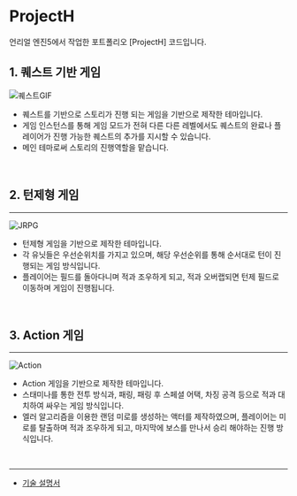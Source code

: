 # ProjectH
언리얼 엔진5에서 작업한 포트폴리오 [ProjectH] 코드입니다.


## 1. 퀘스트 기반 게임
![퀘스트GIF](https://user-images.githubusercontent.com/69719507/236800713-4315a786-f3c7-47a9-877c-5032a13cdfa3.gif)

* 퀘스트를 기반으로 스토리가 진행 되는 게임을 기반으로 제작한 테마입니다.
* 게임 인스턴스를 통해 게임 모드가 전혀 다른 다른 레벨에서도 퀘스트의 완료나 플레이어가 진행 가능한 퀘스트의 추가를 지시할 수 있습니다.
* 메인 테마로써 스토리의 진행역할을 맡습니다.

<br>

## 2. 턴제형 게임
***
![JRPG](https://user-images.githubusercontent.com/69719507/236801528-cadb9bcc-a609-47b7-9eb7-0c49a5ddb2e1.gif)

* 턴제형 게임을 기반으로 제작한 테마입니다.
* 각 유닛들은 우선순위치를 가지고 있으며, 해당 우선순위를 통해 순서대로 턴이 진행되는 게임 방식입니다.
* 플레이어는 필드를 돌아다니며 적과 조우하게 되고, 적과 오버랩되면 턴제 필드로 이동하며 게임이 진행됩니다.

<br>

## 3. Action 게임
***
![Action](https://user-images.githubusercontent.com/69719507/236801758-0be33376-dbfe-47f6-976e-4579cf747d8c.gif)

* Action 게임을 기반으로 제작한 테마입니다.
* 스태미나를 통한 전투 방식과, 패링, 패링 후 스페셜 어택, 차징 공격 등으로 적과 대치하여 싸우는 게임 방식입니다.
* 엘러 알고리즘을 이용한 랜덤 미로를 생성하는 액터를 제작하였으며, 플레이어는 미로를 탈출하며 적과 조우하게 되고, 마지막에 보스를 만나서 승리 해야하는 진행 방식입니다.

<br>

***

* [기술 설명서](https://tattered-serpent-b08.notion.site/ProjectH-cdda36ccf8bd40ccbf7ae02a26817306)
